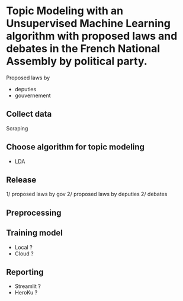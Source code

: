 # Topic Modeling with an Unsupervised Machine Learning algorithm with proposed laws  and debates in the French National Assembly by political party.
Proposed laws by 
* deputies
* gouvernement 

## Collect data 
Scraping 

## Choose algorithm for topic modeling 
- LDA 

## Release 
1/ proposed laws by gov
2/ proposed laws by deputies
2/ debates

## Preprocessing


## Training model 
- Local ?
- Cloud ? 
  
## Reporting 
* Streamlit ?
* HeroKu ? 
